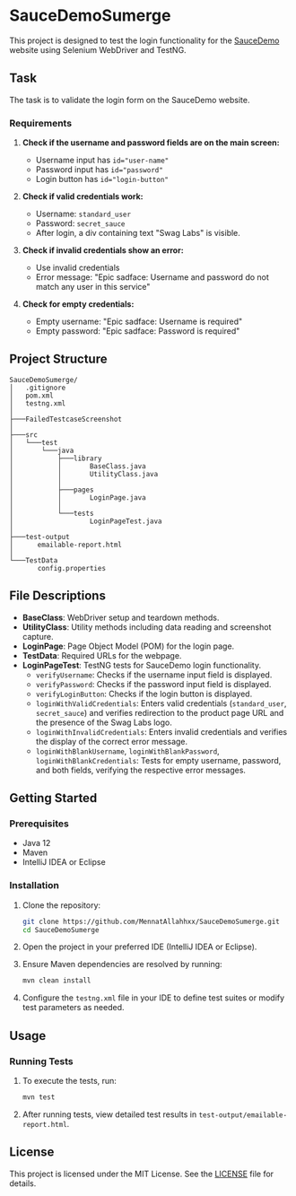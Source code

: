 # SauceDemoSumerge

This project is designed to test the login functionality for the [SauceDemo](https://www.saucedemo.com/) website using Selenium WebDriver and TestNG.

## Task

The task is to validate the login form on the SauceDemo website.

### Requirements

1. **Check if the username and password fields are on the main screen:**
    - Username input has `id="user-name"`
    - Password input has `id="password"`
    - Login button has `id="login-button"`

2. **Check if valid credentials work:**
    - Username: `standard_user`
    - Password: `secret_sauce`
    - After login, a div containing text "Swag Labs" is visible.

3. **Check if invalid credentials show an error:**
    - Use invalid credentials
    - Error message: "Epic sadface: Username and password do not match any user in this service"

4. **Check for empty credentials:**
    - Empty username: "Epic sadface: Username is required"
    - Empty password: "Epic sadface: Password is required"

## Project Structure
```plaintext
SauceDemoSumerge/
│   .gitignore
│   pom.xml
│   testng.xml
│
├───FailedTestcaseScreenshot
│
├───src
│   └───test
│       └───java
│           ├───library
│           │       BaseClass.java
│           │       UtilityClass.java
│           │
│           ├───pages
│           │       LoginPage.java
│           │
│           └───tests
│                   LoginPageTest.java
│
├───test-output
│      emailable-report.html
│
└───TestData
       config.properties
```
## File Descriptions

- **BaseClass**: WebDriver setup and teardown methods.
- **UtilityClass**: Utility methods including data reading and screenshot capture.
- **LoginPage**: Page Object Model (POM) for the login page.
- **TestData**: Required URLs for the webpage.
- **LoginPageTest**: TestNG tests for SauceDemo login functionality.
   - `verifyUsername`: Checks if the username input field is displayed.
   - `verifyPassword`: Checks if the password input field is displayed.
   - `verifyLoginButton`: Checks if the login button is displayed.
   - `loginWithValidCredentials`: Enters valid credentials (`standard_user`, `secret_sauce`) and verifies redirection to the product page URL and the presence of the Swag Labs logo.
   - `loginWithInvalidCredentials`: Enters invalid credentials and verifies the display of the correct error message.
   - `loginWithBlankUsername`, `loginWithBlankPassword`, `loginWithBlankCredentials`: Tests for empty username, password, and both fields, verifying the respective error messages.


## Getting Started

### Prerequisites

- Java 12
- Maven
- IntelliJ IDEA or Eclipse

### Installation

1. Clone the repository:
   ```sh
   git clone https://github.com/MennatAllahhxx/SauceDemoSumerge.git
   cd SauceDemoSumerge
   ```
2. Open the project in your preferred IDE (IntelliJ IDEA or Eclipse).

3. Ensure Maven dependencies are resolved by running:
   ```sh
   mvn clean install
   ```

4. Configure the `testng.xml` file in your IDE to define test suites or modify test parameters as needed.

## Usage

### Running Tests

1. To execute the tests, run:
   ```sh
   mvn test
   ```

2. After running tests, view detailed test results in `test-output/emailable-report.html`.

## License

This project is licensed under the MIT License. See the [LICENSE](LICENSE) file for details.
